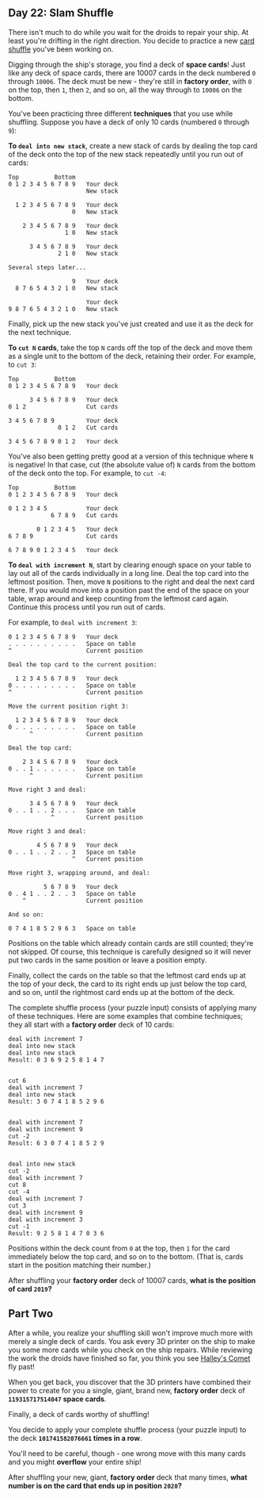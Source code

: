## Day 22: Slam Shuffle

There isn't much to do while you wait for the droids to repair your ship. At least you're drifting in the right direction. You decide to practice a new [card shuffle](https://en.wikipedia.org/wiki/Shuffling) you've been working on.

Digging through the ship's storage, you find a deck of __space cards__! Just like any deck of space cards, there are 10007 cards in the deck numbered `0` through `10006`. The deck must be new - they're still in __factory order__, with `0` on the top, then `1`, then `2`, and so on, all the way through to `10006` on the bottom.

You've been practicing three different __techniques__ that you use while shuffling. Suppose you have a deck of only 10 cards (numbered `0` through `9`):

__To `deal into new stack`__, create a new stack of cards by dealing the top card of the deck onto the top of the new stack repeatedly until you run out of cards:

    Top          Bottom
    0 1 2 3 4 5 6 7 8 9   Your deck
                          New stack
    
      1 2 3 4 5 6 7 8 9   Your deck
                      0   New stack
    
        2 3 4 5 6 7 8 9   Your deck
                    1 0   New stack
    
          3 4 5 6 7 8 9   Your deck
                  2 1 0   New stack
    
    Several steps later...
    
                      9   Your deck
      8 7 6 5 4 3 2 1 0   New stack
    
                          Your deck
    9 8 7 6 5 4 3 2 1 0   New stack
    

Finally, pick up the new stack you've just created and use it as the deck for the next technique.

__To `cut N` cards__, take the top `N` cards off the top of the deck and move them as a single unit to the bottom of the deck, retaining their order. For example, to `cut 3`:

    Top          Bottom
    0 1 2 3 4 5 6 7 8 9   Your deck
    
          3 4 5 6 7 8 9   Your deck
    0 1 2                 Cut cards
    
    3 4 5 6 7 8 9         Your deck
                  0 1 2   Cut cards
    
    3 4 5 6 7 8 9 0 1 2   Your deck
    

You've also been getting pretty good at a version of this technique where `N` is negative! In that case, cut (the absolute value of) `N` cards from the bottom of the deck onto the top. For example, to `cut -4`:

    Top          Bottom
    0 1 2 3 4 5 6 7 8 9   Your deck
    
    0 1 2 3 4 5           Your deck
                6 7 8 9   Cut cards
    
            0 1 2 3 4 5   Your deck
    6 7 8 9               Cut cards
    
    6 7 8 9 0 1 2 3 4 5   Your deck
    

__To `deal with increment N`__, start by clearing enough space on your table to lay out all of the cards individually in a long line. Deal the top card into the leftmost position. Then, move `N` positions to the right and deal the next card there. If you would move into a position past the end of the space on your table, wrap around and keep counting from the leftmost card again. Continue this process until you run out of cards.

For example, to `deal with increment 3`:

    
    0 1 2 3 4 5 6 7 8 9   Your deck
    . . . . . . . . . .   Space on table
    ^                     Current position
    
    Deal the top card to the current position:
    
      1 2 3 4 5 6 7 8 9   Your deck
    0 . . . . . . . . .   Space on table
    ^                     Current position
    
    Move the current position right 3:
    
      1 2 3 4 5 6 7 8 9   Your deck
    0 . . . . . . . . .   Space on table
          ^               Current position
    
    Deal the top card:
    
        2 3 4 5 6 7 8 9   Your deck
    0 . . 1 . . . . . .   Space on table
          ^               Current position
    
    Move right 3 and deal:
    
          3 4 5 6 7 8 9   Your deck
    0 . . 1 . . 2 . . .   Space on table
                ^         Current position
    
    Move right 3 and deal:
    
            4 5 6 7 8 9   Your deck
    0 . . 1 . . 2 . . 3   Space on table
                      ^   Current position
    
    Move right 3, wrapping around, and deal:
    
              5 6 7 8 9   Your deck
    0 . 4 1 . . 2 . . 3   Space on table
        ^                 Current position
    
    And so on:
    
    0 7 4 1 8 5 2 9 6 3   Space on table
    

Positions on the table which already contain cards are still counted; they're not skipped. Of course, this technique is carefully designed so it will never put two cards in the same position or leave a position empty.

Finally, collect the cards on the table so that the leftmost card ends up at the top of your deck, the card to its right ends up just below the top card, and so on, until the rightmost card ends up at the bottom of the deck.

The complete shuffle process (your puzzle input) consists of applying many of these techniques. Here are some examples that combine techniques; they all start with a __factory order__ deck of 10 cards:

    deal with increment 7
    deal into new stack
    deal into new stack
    Result: 0 3 6 9 2 5 8 1 4 7
    

    cut 6
    deal with increment 7
    deal into new stack
    Result: 3 0 7 4 1 8 5 2 9 6
    

    deal with increment 7
    deal with increment 9
    cut -2
    Result: 6 3 0 7 4 1 8 5 2 9
    

    deal into new stack
    cut -2
    deal with increment 7
    cut 8
    cut -4
    deal with increment 7
    cut 3
    deal with increment 9
    deal with increment 3
    cut -1
    Result: 9 2 5 8 1 4 7 0 3 6
    

Positions within the deck count from `0` at the top, then `1` for the card immediately below the top card, and so on to the bottom. (That is, cards start in the position matching their number.)

After shuffling your __factory order__ deck of 10007 cards, __what is the position of card `2019`?__

## Part Two

After a while, you realize your shuffling skill won't improve much more with merely a single deck of cards. You ask every 3D printer on the ship to make you some more cards while you check on the ship repairs. While reviewing the work the droids have finished so far, you think you see [Halley's Comet](https://en.wikipedia.org/wiki/Halley%27s_Comet) fly past!

When you get back, you discover that the 3D printers have combined their power to create for you a single, giant, brand new, __factory order__ deck of __`119315717514047` space cards__.

Finally, a deck of cards worthy of shuffling!

You decide to apply your complete shuffle process (your puzzle input) to the deck __`101741582076661` times in a row__.

You'll need to be careful, though - one wrong move with this many cards and you might __overflow__ your entire ship!

After shuffling your new, giant, __factory order__ deck that many times, __what number is on the card that ends up in position `2020`?__
